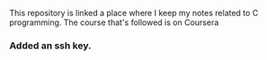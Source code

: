 This repository is linked a place where I keep my notes related to C programming. The course that's followed is on Coursera

### Added an ssh key.
